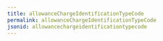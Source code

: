 ```yaml
---
title: allowanceChargeIdentificationTypeCode
permalink: allowanceChargeIdentificationTypeCode
jsonid: allowancechargeidentificationtypecode
---
```

